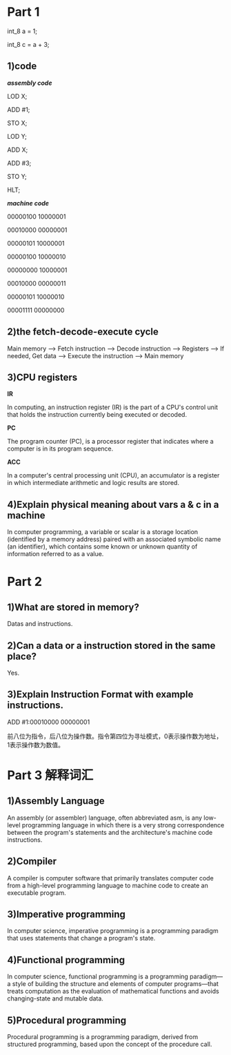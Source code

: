 # Part 1
int_8 a = 1;

int_8 c = a + 3;
## 1)code
***assembly code***

LOD X;

ADD #1;

STO X;

LOD Y;

ADD X;

ADD #3;

STO Y;

HLT;

***machine code***

00000100 10000001

00010000 00000001

00000101 10000001

00000100 10000010

00000000 10000001

00010000 00000011

00000101 10000010

00001111 00000000
## 2)the fetch-decode-execute cycle
Main memory –> Fetch instruction –> Decode instruction –> Registers –> If needed, Get data –> Execute the instruction –> Main memory
## 3)CPU registers
**IR**

In computing, an instruction register (IR) is the part of a CPU's control unit that holds the instruction currently being executed or decoded.

**PC**

The program counter (PC), is a processor register that indicates where a computer is in its program sequence.

**ACC**

In a computer's central processing unit (CPU), an accumulator is a register in which intermediate arithmetic and logic results are stored.
## 4)Explain physical meaning about vars a & c in a machine
In computer programming, a variable or scalar is a storage location (identified by a memory address) paired with an associated symbolic name (an identifier), which contains some known or unknown quantity of information referred to as a value. 
# Part 2
## 1)What are stored in memory?
Datas and instructions.
## 2)Can a data or a instruction stored in the same place?
Yes.
## 3)Explain Instruction Format with example instructions.
ADD #1:00010000 00000001

前八位为指令，后八位为操作数。指令第四位为寻址模式，0表示操作数为地址，1表示操作数为数值。
# Part 3 解释词汇
## 1)Assembly Language
An assembly (or assembler) language, often abbreviated asm, is any low-level programming language in which there is a very strong correspondence between the program's statements and the architecture's machine code instructions.
## 2)Compiler
A compiler is computer software that primarily translates computer code from a high-level programming language to machine code to create an executable program.
## 3)Imperative programming
In computer science, imperative programming is a programming paradigm that uses statements that change a program's state.
## 4)Functional programming
In computer science, functional programming is a programming paradigm—a style of building the structure and elements of computer programs—that treats computation as the evaluation of mathematical functions and avoids changing-state and mutable data.
## 5)Procedural programming
Procedural programming is a programming paradigm, derived from structured programming, based upon the concept of the procedure call. 